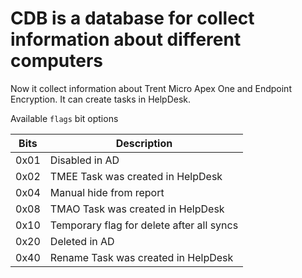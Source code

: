 # CDB is a database for collect information about different computers

Now it collect information about Trent Micro Apex One and Endpoint Encryption.
It can create tasks in HelpDesk.


Available `flags` bit options

| Bits | Description                               |
|------|-------------------------------------------|
| 0x01 | Disabled in AD                            |
| 0x02 | TMEE Task was created in HelpDesk         |
| 0x04 | Manual hide from report                   |
| 0x08 | TMAO Task was created in HelpDesk         |
| 0x10 | Temporary flag for delete after all syncs |
| 0x20 | Deleted in AD                             |
| 0x40 | Rename Task was created in HelpDesk       |
